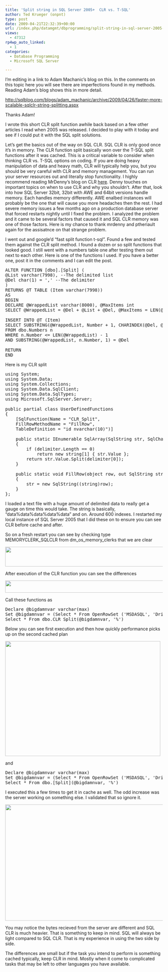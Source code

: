 ```yaml
---
title: 'Split string in SQL Server 2005+  CLR vs. T-SQL'
author: Ted Krueger (onpnt)
type: post
date: 2009-04-21T22:32:39+00:00
url: /index.php/datamgmt/dbprogramming/split-string-in-sql-server-2005-clr-vs-t/
views:
  - 47312
rp4wp_auto_linked:
  - 1
categories:
  - Database Programming
  - Microsoft SQL Server

---
```

I&#8217;m editing in a link to Adam Machanic&#8217;s blog on this. In the comments on this topic here you will see there are imperfections found in my methods. Reading Adam&#8217;s blog shows this in more detail.
  
http://sqlblog.com/blogs/adam_machanic/archive/2009/04/26/faster-more-scalable-sqlclr-string-splitting.aspx 

Thanks Adam!

I wrote this short CLR split function awhile back based on a few other articles I read when 2005 was released. I decided to play with it today and see if I could put it with the SQL split solutions. 

Let&#8217;s get the basics out of the way on SQL CLR. SQL CLR is only good once it&#8217;s in memory. The CLR function split basically won over the T-SQL split functions after it was cached. This is a critical variable to consider when thinking CLR vs. T-SQL options on coding. If you are doing heavy manipulation of data and heavy math, CLR will typically help you, but you should be very careful with CLR and memory management. You can run your server resources out and literally stop functionality. I highly recommend reading MrDenny&#8217;s blog on CLR [here][1]. Denny touches on important topics on when to use CLR and why you shouldn&#8217;t. After that, look into how SQL Server 32bit, 32bit with AWE and 64bit versions handle memory. Each handles memory differently. AWE enalbed instances will probably be the one that will cause you more headaches then the rest. I had severe memory issues a few months ago on a production database server that forced restarts nightly until I fixed the problem. I analyzed the problem and it came to be several factors that caused it and SQL CLR memory was one of those factors. Here is my chance to thank mrdenny and ptheriault again for the assisatnce on that strange problem.

I went out and google&#8217;d &#8220;fast split function t-sql&#8221;. Found a few and tested them against the CLR split method. I found a dozen or so split functions that looked good. I still went with a numbers table one after testing them out next to each other. Here is one of the functions I used. If you have a better one, post it in the comments and I can edit the post. 

<pre>ALTER FUNCTION [dbo].[Split] ( 
@List varchar(7998), --The delimited list 
@Del char(1) = ',' --The delimiter 
) 
RETURNS @T TABLE (Item varchar(7998)) 
AS 
BEGIN 
DECLARE @WrappedList varchar(8000), @MaxItems int 
SELECT @WrappedList = @Del + @List + @Del, @MaxItems = LEN(@List) 

INSERT INTO @T (Item) 
SELECT SUBSTRING(@WrappedList, Number + 1, CHARINDEX(@Del, @WrappedList, Number + 1) - Number - 1) 
FROM dbo.Numbers n 
WHERE n.Number <= LEN(@WrappedList) - 1 
AND SUBSTRING(@WrappedList, n.Number, 1) = @Del 

RETURN 
END</pre>

Here is my CLR split

<pre>using System;
using System.Data;
using System.Collections;
using System.Data.SqlClient;
using System.Data.SqlTypes;
using Microsoft.SqlServer.Server;

public partial class UserDefinedFunctions
{
    [SqlFunction(Name = "CLR_Split",
    FillRowMethodName = "FillRow", 
    TableDefinition = "id nvarchar(10)")]

    public static IEnumerable SqlArray(SqlString str, SqlChars delimiter)
    {
        if (delimiter.Length == 0)
            return new string[1] { str.Value };
        return str.Value.Split(delimiter[0]);
    }

    public static void FillRow(object row, out SqlString str)
    {
        str = new SqlString((string)row);
    }
};</pre>

I loaded a text file with a huge amount of delimited data to really get a gauge on time this would take. The string is basically, &#8220;data%data%data%data%data&#8221; and on. Around 600 indexes. I restarted my local instance of SQL Server 2005 that I did these on to ensure you can see CLR before cache and after. 

So on a fresh restart you can see by checking type MEMORYCLERK\_SQLCLR from dm\_os\_memory\_clerks that we are clear

<div class="image_block">
  <img src="/wp-content/uploads/blogs/DataMgmt//clr_clerk_1.gif" alt="" title="" width="1439" height="63" />
</div>

After execution of the CLR function you can see the differences

<div class="image_block">
  <img src="/wp-content/uploads/blogs/DataMgmt//clr_clerk_2.gif" alt="" title="" width="1187" height="39" />
</div>

Call these functions as

<pre>Declare @bigdamnvar varchar(max)
Set @bigdamnvar = (Select * From OpenRowSet ('MSDASQL', 'Driver={Microsoft Text Driver (*.txt; *.csv)};DBQ=C:', 'SELECT * from Data.txt'))
Select * From dbo.CLR_Split(@bigdamnvar, '%')</pre>

Below you can see first execution and then how quickly performance picks up on the second cached plan

<div class="image_block">
  <img src="/wp-content/uploads/blogs/DataMgmt//split_clr.gif" alt="" title="" width="496" height="368" />
</div>

and

<pre>Declare @bigdamnvar varchar(max)
Set @bigdamnvar = (Select * From OpenRowSet ('MSDASQL', 'Driver={Microsoft Text Driver (*.txt; *.csv)};DBQ=C:', 'SELECT * from Data.txt'))
Select * From dbo.[Split](@bigdamnvar, '%')</pre>

I executed this a few times to get it in cache as well. The odd increase was the server working on something else. I validated that so ignore it.

<div class="image_block">
  <img src="/wp-content/uploads/blogs/DataMgmt//split_tsql.gif" alt="" title="" width="769" height="372" />
</div>

You may notice the bytes recieved from the server are different and SQL CLR is much heavier. That is something to keep in mind. SQL will always be light compared to SQL CLR. That is my experience in using the two side by side.

The differences are small but if the task you intend to perform is something cached typically, keep CLR in mind. Mostly when it come to complicated tasks that may be left to other languages you have available.

 [1]: http://itknowledgeexchange.techtarget.com/sql-server/sql-clr-the-what-when-why-and-how/
